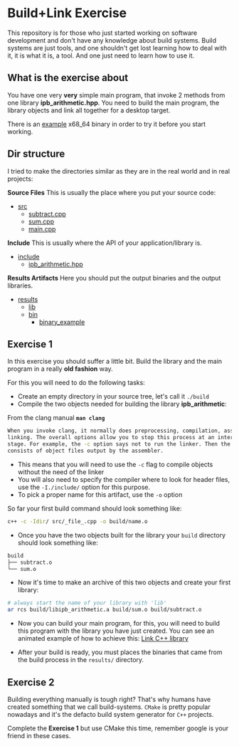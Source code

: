 # Build+Link Exercise

This repository is for those who just started working on software development
and don't have any knowledge about build systems. Build systems are just tools,
and one shouldn't get lost learning how to deal with it, it is what it is, a
tool. And one just need to learn how to use it.

## What is the exercise about

You have one very **very** simple main program, that invoke 2 methods from one
library **ipb_arithmetic.hpp**. You need to build the main program, the library
objects and link all together for a desktop target.

There is an [example](./results/bin/example_output) x68_64 binary in order to
try it before you start working.

## Dir structure

I tried to make the directories similar as they are in the real world and in
real projects:

**Source Files** This is usually the place where you put your source code:

- [src](./src)
  - [subtract.cpp](./src/subtract.cpp)
  - [sum.cpp](./src/sum.cpp)
  - [main.cpp](./src/main.cpp)

**Include** This is usually where the API of your application/library is.

- [include](./include)
  - [ipb_arithmetic.hpp](./include/ipb_arithmetic.hpp)

**Results Artifacts** Here you should put the output binaries and the output
libraries.

- [results](./results)
  - [lib](./results//lib)
  - [bin](./results/bin)
    - [binary_example](./results/bin/example_output)

## Exercise 1

In this exercise you should suffer a little bit. Build the library and the main
program in a really **old fashion** way.

For this you will need to do the following tasks:

- Create an empty directory in your source tree, let's call it `./build`
- Compile the two objects needed for building the library **ipb_arithmetic**:

From the clang manual **`man clang`**

```sh
When you invoke clang, it normally does preprocessing, compilation, assembly and
linking. The overall options allow you to stop this process at an intermediate
stage. For example, the -c option says not to run the linker. Then the output
consists of object files output by the assembler.
```

- This means that you will need to use the `-c` flag to compile objects without
  the need of the linker
- You will also need to specify the compiler where to look for header files, use
  the `-I./include/` option for this purpose.
- To pick a proper name for this artifact, use the `-o` option

So far your first build command should look something like:

```sh
c++ -c -Idir/ src/_file_.cpp -o build/name.o
```

- Once you have the two objects built for the library your `build` directory
  should look something like:

```sh
build
├── subtract.o
└── sum.o
```

- Now it's time to make an archive of this two objects and create your first
  library:

```sh
# always start the name of your library with 'lib'
ar rcs build/libipb_arithmetic.a build/sum.o build/subtract.o
```

- Now you can build your main program, for this, you will need to build this
  program with the library you have just created. You can see an animated
  example of how to achieve this: [Link C++
  library](http://lmgtfy.com/?q=link+c%2B%2B+library)

- After your build is ready, you must places the binaries that came from the
  build process in the `results/` directory.

## Exercise 2

Building everything manually is tough right? That's why humans have created
something that we call build-systems. `CMake` is pretty popular nowadays and
it's the defacto build system generator for `C++` projects.

Complete the **Exercise 1** but use CMake this time, remember google is your
friend in these cases.

